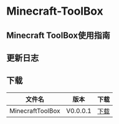 # Minecraft-ToolBox
## Minecraft ToolBox使用指南

## 更新日志
## 下载
|文件名|版本|下载|
|----|----|----|
|MinecraftToolBox|V0.0.0.1|[下载](download/MinecraftToolBox.zip)|
